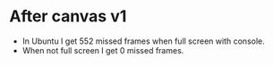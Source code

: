 # After canvas v1
- In Ubuntu I get 552 missed frames when full screen with console.
- When not full screen I get 0 missed frames.